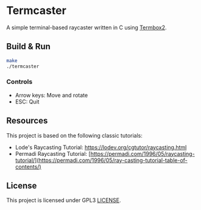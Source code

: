 # Termcaster

A simple terminal-based raycaster written in C using [Termbox2](https://github.com/termbox/termbox2).

## Build & Run

```bash
make
./termcaster
```

### Controls
- Arrow keys: Move and rotate
- ESC: Quit

## Resources

This project is based on the following classic tutorials:

- Lode's Raycasting Tutorial: https://lodev.org/cgtutor/raycasting.html
- Permadi Raycasting Tutorial: [https://permadi.com/1996/05/raycasting-tutorial/](https://permadi.com/1996/05/ray-casting-tutorial-table-of-contents/)

## License

This project is licensed under GPL3 [LICENSE](LICENSE).
